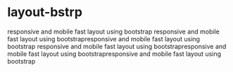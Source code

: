 # layout-bstrp
responsive and mobile fast layout using bootstrap
responsive and mobile fast layout using bootstrapresponsive and mobile fast layout using bootstrap
responsive and mobile fast layout using bootstrapresponsive and mobile fast layout using bootstrapresponsive and mobile fast layout using bootstrap
